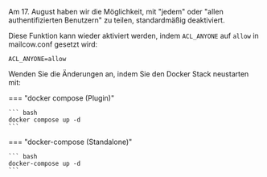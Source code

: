 Am 17. August haben wir die Möglichkeit, mit "jedem" oder "allen authentifizierten Benutzern" zu teilen, standardmäßig deaktiviert.

Diese Funktion kann wieder aktiviert werden, indem `ACL_ANYONE` auf `allow` in mailcow.conf gesetzt wird:

```
ACL_ANYONE=allow
```

Wenden Sie die Änderungen an, indem Sie den Docker Stack neustarten mit:

=== "docker compose (Plugin)"

    ``` bash
    docker compose up -d
    ```

=== "docker-compose (Standalone)"

    ``` bash
    docker-compose up -d
    ```